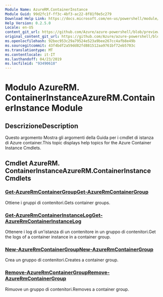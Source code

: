 ```yaml
---
Module Name: AzureRM.ContainerInstance
Module Guid: 99d2fc1f-ff3c-4bf3-ac22-8f81f0e5c279
Download Help Link: https://docs.microsoft.com/en-us/powershell/module/azurerm.containerinstance
Help Version: 0.2.5.0
Locale: en-US
content_git_url: https://github.com/Azure/azure-powershell/blob/preview/src/ResourceManager/ContainerInstance/Commands.ContainerInstance/help/AzureRM.ContainerInstance.md
original_content_git_url: https://github.com/Azure/azure-powershell/blob/preview/src/ResourceManager/ContainerInstance/Commands.ContainerInstance/help/AzureRM.ContainerInstance.md
ms.openlocfilehash: 92bec953c29a79524e523a9bee267cc4afb8e49b
ms.sourcegitcommit: 43f4bdf2a59dd82fd881512aa9761bf72eb5703c
ms.translationtype: MT
ms.contentlocale: it-IT
ms.lasthandoff: 04/23/2019
ms.locfileid: "93490618"
---
```

# <span data-ttu-id="6e874-101">Modulo AzureRM. ContainerInstance</span><span class="sxs-lookup"><span data-stu-id="6e874-101">AzureRM.ContainerInstance Module</span></span>
## <span data-ttu-id="6e874-102">Descrizione</span><span class="sxs-lookup"><span data-stu-id="6e874-102">Description</span></span>
<span data-ttu-id="6e874-103">Questo argomento Mostra gli argomenti della Guida per i cmdlet di istanza di Azure container.</span><span class="sxs-lookup"><span data-stu-id="6e874-103">This topic displays help topics for the Azure Container Instance Cmdlets.</span></span>

## <span data-ttu-id="6e874-104">Cmdlet AzureRM. ContainerInstance</span><span class="sxs-lookup"><span data-stu-id="6e874-104">AzureRM.ContainerInstance Cmdlets</span></span>
### [<span data-ttu-id="6e874-105">Get-AzureRmContainerGroup</span><span class="sxs-lookup"><span data-stu-id="6e874-105">Get-AzureRmContainerGroup</span></span>](Get-AzureRmContainerGroup.md)
<span data-ttu-id="6e874-106">Ottiene i gruppi di contenitori.</span><span class="sxs-lookup"><span data-stu-id="6e874-106">Gets container groups.</span></span>

### [<span data-ttu-id="6e874-107">Get-AzureRmContainerInstanceLog</span><span class="sxs-lookup"><span data-stu-id="6e874-107">Get-AzureRmContainerInstanceLog</span></span>](Get-AzureRmContainerInstanceLog.md)
<span data-ttu-id="6e874-108">Ottenere i log di un'istanza di un contenitore in un gruppo di contenitori.</span><span class="sxs-lookup"><span data-stu-id="6e874-108">Get the logs of a container instance in a container group.</span></span>

### [<span data-ttu-id="6e874-109">New-AzureRmContainerGroup</span><span class="sxs-lookup"><span data-stu-id="6e874-109">New-AzureRmContainerGroup</span></span>](New-AzureRmContainerGroup.md)
<span data-ttu-id="6e874-110">Crea un gruppo di contenitori.</span><span class="sxs-lookup"><span data-stu-id="6e874-110">Creates a container group.</span></span>

### [<span data-ttu-id="6e874-111">Remove-AzureRmContainerGroup</span><span class="sxs-lookup"><span data-stu-id="6e874-111">Remove-AzureRmContainerGroup</span></span>](Remove-AzureRmContainerGroup.md)
<span data-ttu-id="6e874-112">Rimuove un gruppo di contenitori.</span><span class="sxs-lookup"><span data-stu-id="6e874-112">Removes a container group.</span></span>

